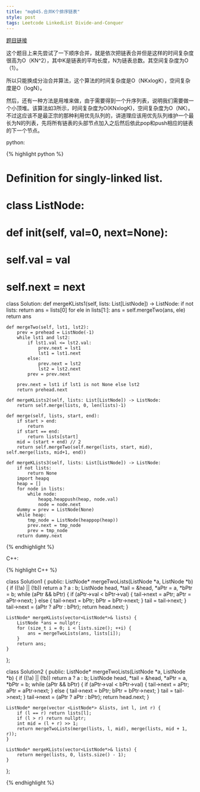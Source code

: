 ```yaml
---
title: "mq045.合并K个排序链表"
style: post
tags: Leetcode LinkedList Divide-and-Conquer
---
```


[题目链接](https://leetcode-cn.com/problems/merge-k-sorted-lists/)

这个题目上来先尝试了一下顺序合并，就是依次把链表合并但是这样的时间复杂度很高为O（KN^2），其中K是链表的平均长度，N为链表总数。其空间复杂度为O（1）。

所以只能换成分治合并算法，这个算法的时间复杂度是O（NKxlogK），空间复杂度是O（logN）。

然后，还有一种方法是用堆来做，由于需要得到一个升序列表，说明我们需要做一个小顶堆。该算法如3所示，时间复杂度为O(KNxlogK)，空间复杂度为O（NK）。不过这应该不是最正宗的那种利用优先队列的，讲道理应该用优先队列维护一个最长为N的列表，先将所有链表的头部节点加入之后然后依此pop和push相应的链表的下一个节点。

python:

{% highlight python %}

# Definition for singly-linked list.
# class ListNode:
#     def __init__(self, val=0, next=None):
#         self.val = val
#         self.next = next
class Solution:
    def mergeKLists1(self, lists: List[ListNode]) -> ListNode:
        if not lists:
            return 
        ans = lists[0]
        for ele in lists[1:]:
            ans = self.mergeTwo(ans, ele)
        return ans

    def mergeTwo(self, lst1, lst2):
        prev = prehead = ListNode(-1)
        while lst1 and lst2:
            if lst1.val <= lst2.val:
                prev.next = lst1
                lst1 = lst1.next
            else:
                prev.next = lst2
                lst2 = lst2.next
            prev = prev.next
        
        prev.next = lst1 if lst1 is not None else lst2
        return prehead.next

    def mergeKLists2(self, lists: List[ListNode]) -> ListNode:
        return self.merge(lists, 0, len(lists)-1)

    def merge(self, lists, start, end):
        if start > end:
            return 
        if start == end:
            return lists[start]
        mid = (start + end) // 2
        return self.mergeTwo(self.merge(lists, start, mid), self.merge(lists, mid+1, end))

    def mergeKLists3(self, lists: List[ListNode]) -> ListNode:
        if not lists:
            return None
        import heapq
        heap = []
        for node in lists:
            while node:
                heapq.heappush(heap, node.val)
                node = node.next
        dummy = prev = ListNode(None)
        while heap:
            tmp_node = ListNode(heappop(heap))
            prev.next = tmp_node
            prev = tmp_node
        return dummy.next

{% endhighlight %}

C++:

{% highlight C++ %}

class Solution1 {
public:
    ListNode* mergeTwoLists(ListNode *a, ListNode *b) {
        if ((!a) || (!b)) return a ? a : b;
        ListNode head, *tail = &head, *aPtr = a, *bPtr = b;
        while (aPtr && bPtr) {
            if (aPtr->val < bPtr->val) {
                tail->next = aPtr; aPtr = aPtr->next;
            } else {
                tail->next = bPtr; bPtr = bPtr->next;
            }
            tail = tail->next;
        }
        tail->next = (aPtr ? aPtr : bPtr);
        return head.next;
    }

    ListNode* mergeKLists(vector<ListNode*>& lists) {
        ListNode *ans = nullptr;
        for (size_t i = 0; i < lists.size(); ++i) {
            ans = mergeTwoLists(ans, lists[i]);
        }
        return ans;
    }
};

class Solution2 {
public:
    ListNode* mergeTwoLists(ListNode *a, ListNode *b) {
        if ((!a) || (!b)) return a ? a : b;
        ListNode head, *tail = &head, *aPtr = a, *bPtr = b;
        while (aPtr && bPtr) {
            if (aPtr->val < bPtr->val) {
                tail->next = aPtr; aPtr = aPtr->next;
            } else {
                tail->next = bPtr; bPtr = bPtr->next;
            }
            tail = tail->next;
        }
        tail->next = (aPtr ? aPtr : bPtr);
        return head.next;
    }

    ListNode* merge(vector <ListNode*> &lists, int l, int r) {
        if (l == r) return lists[l];
        if (l > r) return nullptr;
        int mid = (l + r) >> 1;
        return mergeTwoLists(merge(lists, l, mid), merge(lists, mid + 1, r));
    }

    ListNode* mergeKLists(vector<ListNode*>& lists) {
        return merge(lists, 0, lists.size() - 1);
    }
};

{% endhighlight %}
